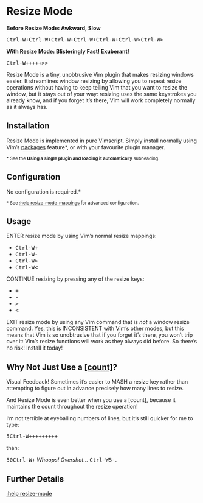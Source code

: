 # Resize Mode

**Before Resize Mode: Awkward, Slow**

<kbd>Ctrl-W</kbd><kbd>+</kbd><kbd>Ctrl-W</kbd><kbd>+</kbd><kbd>Ctrl-W</kbd><kbd>+</kbd><kbd>Ctrl-W</kbd><kbd>+</kbd><kbd>Ctrl-W</kbd><kbd>+</kbd><kbd>Ctrl-W</kbd><kbd>></kbd><kbd>Ctrl-W</kbd><kbd>></kbd>

**With Resize Mode: Blisteringly Fast! Exuberant!**

<kbd>Ctrl-W</kbd><kbd>+</kbd><kbd>+</kbd><kbd>+</kbd><kbd>+</kbd><kbd>+</kbd><kbd>></kbd><kbd>></kbd>

Resize Mode is a tiny, unobtrusive Vim plugin that makes resizing windows easier. It streamlines window resizing by allowing you to repeat resize operations without having to keep telling Vim that you want to resize the window, but it stays out of your way: resizing uses the same keystrokes you already know, and if you forget it&rsquo;s there, Vim will work completely normally as it always has.

## Installation

Resize Mode is implemented in pure Vimscript. Simply install normally using Vim&rsquo;s [packages](https://vimhelp.org/repeat.txt.html#packages) feature\*, or with your favourite plugin manager.

<sup>\* See the **Using a single plugin and loading it automatically** subheading.

## Configuration

No configuration is required.\*

<sup>\* See [:help resize-mode-mappings](https://github.com/sedm0784/vim-resize-mode/blob/81d0e2c792fdc4ce0927582a48d9d9f42db1ec42/doc/resize-mode.txt#L78) for advanced configuration.</sup>

## Usage

ENTER resize mode by using Vim&rsquo;s normal resize mappings:

- <kbd>Ctrl-W</kbd><kbd>+</kbd>
- <kbd>Ctrl-W</kbd><kbd>-</kbd>
- <kbd>Ctrl-W</kbd><kbd>></kbd>
- <kbd>Ctrl-W</kbd><kbd><</kbd>

CONTINUE resizing by pressing any of the resize keys:

- <kbd>+</kbd>
- <kbd>-</kbd>
- <kbd>></kbd>
- <kbd><</kbd>

EXIT resize mode by using any Vim command that is *not* a window resize command. Yes, this is INCONSISTENT with Vim&rsquo;s other modes, but this means that Vim is so unobtrusive that if you forget it&rsquo;s there, you won&rsquo;t trip over it: Vim&rsquo;s resize functions will work as they always did before. So there&rsquo;s no risk! Install it today!

## Why Not Just Use a [[count]](https://vimhelp.org/intro.txt.html#count)?

Visual Feedback! Sometimes it&rsquo;s easier to MASH a resize key rather than attempting to figure out in advance precisely how many lines to resize.

And Resize Mode is even better when you use a [count], because it maintains the count throughout the resize operation!

I&rsquo;m not terrible at eyeballing numbers of lines, but it&rsquo;s still quicker for me to type:

<kbd>5</kbd><kbd>Ctrl-W</kbd><kbd>+</kbd><kbd>+</kbd><kbd>+</kbd><kbd>+</kbd><kbd>+</kbd><kbd>+</kbd><kbd>+</kbd><kbd>+</kbd><kbd>+</kbd>

than:

<kbd>5</kbd><kbd>0</kbd><kbd>Ctrl-W</kbd><kbd>+</kbd> *Whoops! Overshot&hellip;*  <kbd>Ctrl-W</kbd><kbd>5</kbd><kbd>-</kbd>.

## Further Details

[:help resize-mode](https://github.com/sedm0784/vim-resize-mode/blob/master/doc/resize-mode.txt)
